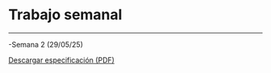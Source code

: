 # Trabajo semanal
---
-Semana 2 (29/05/25)

[Descargar especificación (PDF)](recursos/archivos/Scan.pdf)
